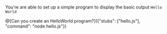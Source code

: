 You're are able to set up a simple program to display the basic output `Hello World`


@[Can you create an HelloWorld program?]({"stubs": ["hello.js"], "command": "node hello.js"})